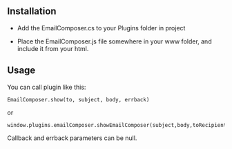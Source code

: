 ## Installation

- Add the EmailComposer.cs to your Plugins folder in project

- Place the EmailComposer.js file somewhere in your www folder, and include it from your html.

## Usage

You can call plugin like this:

	EmailComposer.show(to, subject, body, errback)

or

	window.plugins.emailComposer.showEmailComposer(subject,body,toRecipients,ccRecipients,bccRecipients,isHtml,attachments);

Callback and errback parameters can be null.